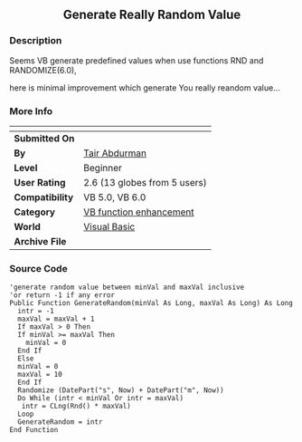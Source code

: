 ﻿<div align="center">

## Generate Really Random Value


</div>

### Description

Seems VB generate predefined values when use functions RND and RANDOMIZE(6.0),

here is minimal improvement which generate You really reandom value...
 
### More Info
 


<span>             |<span>
---                |---
**Submitted On**   |
**By**             |[Tair Abdurman](https://github.com/Planet-Source-Code/PSCIndex/blob/master/ByAuthor/tair-abdurman.md)
**Level**          |Beginner
**User Rating**    |2.6 (13 globes from 5 users)
**Compatibility**  |VB 5\.0, VB 6\.0
**Category**       |[VB function enhancement](https://github.com/Planet-Source-Code/PSCIndex/blob/master/ByCategory/vb-function-enhancement__1-25.md)
**World**          |[Visual Basic](https://github.com/Planet-Source-Code/PSCIndex/blob/master/ByWorld/visual-basic.md)
**Archive File**   |[](https://github.com/Planet-Source-Code/tair-abdurman-generate-really-random-value__1-5240/archive/master.zip)





### Source Code

```
'generate random value between minVal and maxVal inclusive
'or return -1 if any error
Public Function GenerateRandom(minVal As Long, maxVal As Long) As Long
  intr = -1
  maxVal = maxVal + 1
  If maxVal > 0 Then
  If minVal >= maxVal Then
    minVal = 0
  End If
  Else
  minVal = 0
  maxVal = 10
  End If
  Randomize (DatePart("s", Now) + DatePart("m", Now))
  Do While (intr < minVal Or intr = maxVal)
   intr = CLng(Rnd() * maxVal)
  Loop
  GenerateRandom = intr
End Function
```

